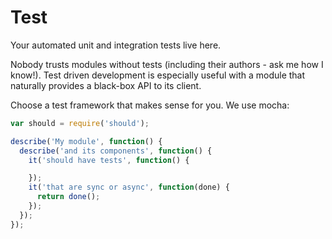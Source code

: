# Test

Your automated unit and integration tests live here.

Nobody trusts modules without tests (including their authors - ask me how I know!).
Test driven development is especially useful with a module that naturally provides
a black-box API to its client.

Choose a test framework that makes sense for you. We use mocha:

```js
var should = require('should');

describe('My module', function() {
  describe('and its components', function() {
    it('should have tests', function() {

    });
    it('that are sync or async', function(done) {
      return done();
    });
  });
});
```
